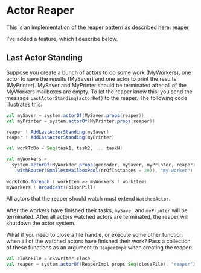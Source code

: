 # Actor Reaper

This is an implementation of the reaper pattern as described here: [reaper](http://letitcrash.com/post/30165507578/shutdown-patterns-in-akka-2)

I've added a feature, which I describe below.

## Last Actor Standing

Suppose you create a bunch of actors to do some work (MyWorkers), one actor to save the results (MySaver) and one actor to print the results (MyPrinter). MySaver and MyPrinter should be terminated after all of the MyWorkers mailboxes are empty. To let the reaper know this, you send the message `LastActorStanding(actorRef)` to the reaper. The following code illustrates this:

```scala
val mySaver = system.actorOf(MySaver.props(reaper))
val myPrinter = system.actorOf(MyPrinter.props(reaper))

reaper ! AddLastActorStanding(mySaver)
reaper ! AddLastActorStanding(myPrinter)

val workToDo = Seq(task1, task2, ... taskN)

val myWorkers =
  system.actorOf(MyWorkder.props(geocoder, mySaver, myPrinter, reaper)
   .withRouter(SmallestMailboxPool(nrOfInstances = 20)), "my-worker")
   
workToDo.foreach ( workItem => myWorkers ! workItem)
myWorkers ! Broadcast(PoisonPill)
```

All actors that the reaper should watch must extend `WatchedActor`.

After the workers have finished their tasks, `mySaver` and `myPrinter` will be terminated. After all actors watched actors are terminated, the reaper will shutdown the actor system.

What if you need to close a file handle, or execute some other function when all of the watched actors have finished their work? Pass a collection of these functions as an argument to `ReaperImpl` when creating the reaper:

```scala
val closeFile = cSVwriter.close _
val reaper = system.actorOf(ReaperImpl props Seq(closeFile), "reaper") // or val reaper = system.actorOf(ReaperImpl props closeFile, "reaper") 
``` 


